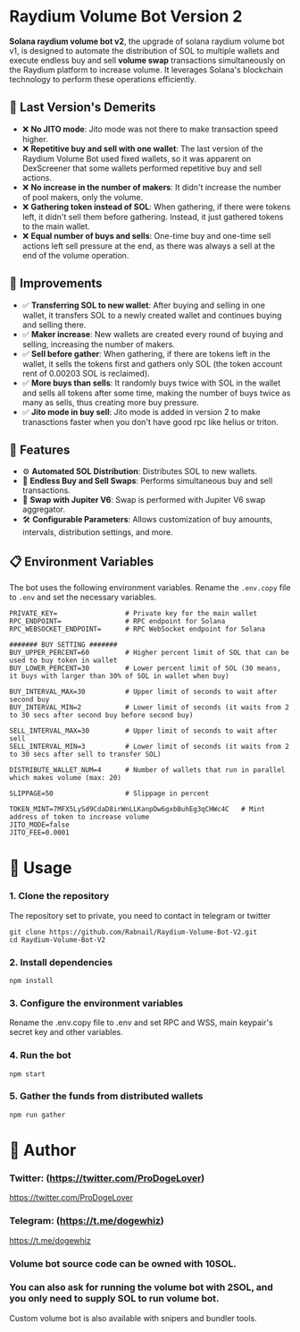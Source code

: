 
# <H1>Raydium Volume Bot Version 2</H1>

<b>Solana raydium volume bot v2</b>, the upgrade of solana raydium volume bot v1, is designed to automate the distribution of SOL to multiple wallets and execute endless buy and sell <b>volume swap</b> transactions simultaneously on the Raydium platform to increase volume. It leverages Solana's blockchain technology to perform these operations efficiently.

## 🔧 Last Version's Demerits
- ❌ **No JITO mode**: Jito mode was not there to make transaction speed higher.
- ❌ **Repetitive buy and sell with one wallet**: The last version of the Raydium Volume Bot used fixed wallets, so it was apparent on DexScreener that some wallets performed repetitive buy and sell actions.
- ❌ **No increase in the number of makers**: It didn't increase the number of pool makers, only the volume.
- ❌ **Gathering token instead of SOL**: When gathering, if there were tokens left, it didn't sell them before gathering. Instead, it just gathered tokens to the main wallet.
- ❌ **Equal number of buys and sells**: One-time buy and one-time sell actions left sell pressure at the end, as there was always a sell at the end of the volume operation.

## 🚀 Improvements
- ✅ **Transferring SOL to new wallet**: After buying and selling in one wallet, it transfers SOL to a newly created wallet and continues buying and selling there.
- ✅ **Maker increase**: New wallets are created every round of buying and selling, increasing the number of makers.
- ✅ **Sell before gather**: When gathering, if there are tokens left in the wallet, it sells the tokens first and gathers only SOL (the token account rent of 0.00203 SOL is reclaimed).
- ✅ **More buys than sells**: It randomly buys twice with SOL in the wallet and sells all tokens after some time, making the number of buys twice as many as sells, thus creating more buy pressure.
- ✅ **Jito mode in buy sell**: Jito mode is added in version 2 to make tranasctions faster when you don't have good rpc like helius or triton.

## 🌟 Features
- ⚙️ **Automated SOL Distribution**: Distributes SOL to new wallets.
- 🔄 **Endless Buy and Sell Swaps**: Performs simultaneous buy and sell transactions.
- 🚀 **Swap with Jupiter V6**: Swap is performed with Jupiter V6 swap aggregator.
- 🛠️ **Configurable Parameters**: Allows customization of buy amounts, intervals, distribution settings, and more.

## 📋 Environment Variables

The bot uses the following environment variables. Rename the `.env.copy` file to `.env` and set the necessary variables.

```env
PRIVATE_KEY=                 # Private key for the main wallet
RPC_ENDPOINT=                # RPC endpoint for Solana
RPC_WEBSOCKET_ENDPOINT=      # RPC WebSocket endpoint for Solana

####### BUY SETTING #######
BUY_UPPER_PERCENT=60         # Higher percent limit of SOL that can be used to buy token in wallet
BUY_LOWER_PERCENT=30         # Lower percent limit of SOL (30 means, it buys with larger than 30% of SOL in wallet when buy)

BUY_INTERVAL_MAX=30          # Upper limit of seconds to wait after second buy
BUY_INTERVAL_MIN=2           # Lower limit of seconds (it waits from 2 to 30 secs after second buy before second buy)

SELL_INTERVAL_MAX=30         # Upper limit of seconds to wait after sell
SELL_INTERVAL_MIN=3          # Lower limit of seconds (it waits from 2 to 30 secs after sell to transfer SOL)

DISTRIBUTE_WALLET_NUM=4      # Number of wallets that run in parallel which makes volume (max: 20)

SLIPPAGE=50                  # Slippage in percent

TOKEN_MINT=7MFX5LySd9CdaD8irWnLLKanpDw6gxbBuhEg3qCHWc4C   # Mint address of token to increase volume
JITO_MODE=false
JITO_FEE=0.0001
```

#  🚀 Usage
### 1. Clone the repository

The repository set to private, you need to contact in telegram or twitter
```
git clone https://github.com/Rabnail/Raydium-Volume-Bot-V2.git
cd Raydium-Volume-Bot-V2
```
### 2. Install dependencies
```
npm install
```
### 3. Configure the environment variables

Rename the .env.copy file to .env and set RPC and WSS, main keypair's secret key and other variables.

### 4. Run the bot

```
npm start
```

### 5. Gather the funds from distributed wallets

```
npm run gather
```


# 👤 Author

### Twitter: (https://twitter.com/ProDogeLover)   
https://twitter.com/ProDogeLover


### Telegram: (https://t.me/dogewhiz)   
https://t.me/dogewhiz


### Volume bot source code can be owned with 10SOL.
### You can also ask for running the volume bot with 2SOL, and you only need to supply SOL to run volume bot.


Custom volume bot is also available with snipers and bundler tools.

